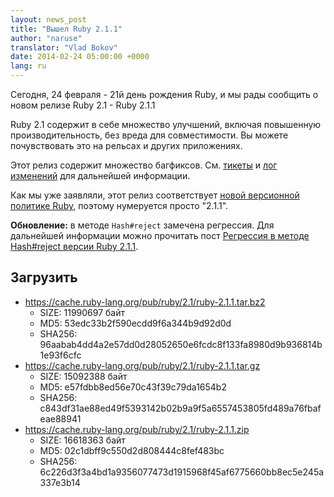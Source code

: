 ```yaml
---
layout: news_post
title: "Вышел Ruby 2.1.1"
author: "naruse"
translator: "Vlad Bokov"
date: 2014-02-24 05:00:00 +0000
lang: ru
---
```


Сегодня, 24 февраля - 21й день рождения Ruby, и мы рады сообщить о новом релизе Ruby 2.1 - Ruby 2.1.1

Ruby 2.1 содержит в себе множество улучшений, включая повышенную производительность,
без вреда для совместимости. Вы можете почувствовать это на рельсах и других приложениях.

Этот релиз содержит множество багфиксов.
См. [тикеты](https://bugs.ruby-lang.org/projects/ruby-21/issues?set_filter=1&amp;status_id=5)
и [лог изменений](https://svn.ruby-lang.org/repos/ruby/tags/v2_1_1/ChangeLog) для дальнейшей информации.

Как мы уже заявляли, этот релиз соответствует [новой версионной политике Ruby](https://www.ruby-lang.org/en/news/2013/12/21/ruby-version-policy-changes-with-2-1-0/),
поэтому нумеруется просто "2.1.1".

**Обновление:** в методе `Hash#reject` замечена регрессия. Для дальнейшей информации можно прочитать пост
[Регрессия в методе Hash#reject версии Ruby 2.1.1](https://www.ruby-lang.org/ru/news/2014/03/10/regression-of-hash-reject-in-ruby-2-1-1/).

## Загрузить

* <https://cache.ruby-lang.org/pub/ruby/2.1/ruby-2.1.1.tar.bz2>
  * SIZE:   11990697 байт
  * MD5:    53edc33b2f590ecdd9f6a344b9d92d0d
  * SHA256: 96aabab4dd4a2e57dd0d28052650e6fcdc8f133fa8980d9b936814b1e93f6cfc
* <https://cache.ruby-lang.org/pub/ruby/2.1/ruby-2.1.1.tar.gz>
  * SIZE:   15092388 байт
  * MD5:    e57fdbb8ed56e70c43f39c79da1654b2
  * SHA256: c843df31ae88ed49f5393142b02b9a9f5a6557453805fd489a76fbafeae88941
* <https://cache.ruby-lang.org/pub/ruby/2.1/ruby-2.1.1.zip>
  * SIZE:   16618363 байт
  * MD5:    02c1dbff9c550d2d808444c8fef483bc
  * SHA256: 6c226d3f3a4bd1a9356077473d1915968f45af6775660bb8ec5e245a337e3b14
